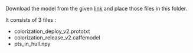 Download the model from the given [link](https://drive.google.com/drive/folders/1hNvYYq9i7XYMhv9AtH9bFXRpxP8YcGo_?usp=sharing) and place those files in this folder.

It consists of 3 files : 
- colorization_deploy_v2.prototxt
- colorization_release_v2.caffemodel
- pts_in_hull.npy